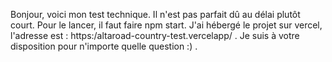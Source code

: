 Bonjour, voici mon test technique.
Il n'est pas parfait dû au délai plutôt court.
Pour le lancer, il faut faire npm start.
J'ai hébergé le projet sur vercel, l'adresse est : https:/altaroad-country-test.vercelapp/ .
Je suis à votre disposition pour n'importe quelle question :) .
